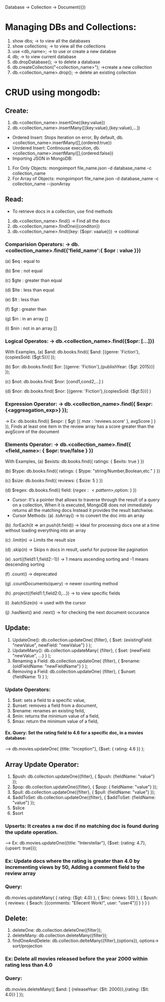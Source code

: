 Database -> Collection -> Document({})

# Managing DBs and Collections:
1. show dbs;  -> to view all the databases
2. show collections; -> to view all the collections
3. use <db_name>; -> to use or create a new databse
4. db; -> to view current database 
5. db.dropDatabase(); -> to delete a database
6. db.createCollection("<collection_name>"); ->create a new collection
7. db.<collection_name>.drop(); -> delete an existing collection

# CRUD using mongodb:
## Create:
1. db.<collection_name>.insertOne({key:value})
2. db.<collection_name>.insertMany([{key:value},{key:value},...])

* Ordered Insert: Stops Iteration on error, By default, db.<collection_name>.insertMany([],{ordered:true})
* Unrdered Insert: Continouse execution, db.<collection_name>.insertMany([],{ordered:false})
* Importing JSON in MongoDB:
1. For Only Objects: mongoimport file_name.json -d database_name -c collection_name
2. For Array of Objects: mongoimport file_name.json -d database_name -c collection_name --jsonArray

## Read:
* To retrieve docs in a collection, use find methods
1. db.<collection_name>.find() -> Find all the docs
2. db.<collection_name>.findOne({conditon})
3. db.<collection_name>.find({key: {$opr: vaalue}}) -> coditional

### Comparision Operators: -> db.<collection_name>.find({'field_name':{ $opr : value }})
(a) $eq : equal to

(b) $ne : not equal

(c) $gte : greater than equal

(d) $lte : less than equal

(e) $lt : less than

(f) $gt : greater than

(g) $in : in an array []

(i) $nin : not in an array []

### Logical Operatos: -> db.<collection_name>.find({$opr: [...]})

With Examples,
(a) $and: db.books.find({ $and: [{genre: 'Fiction'},{copiesSold: {$gt:5}}] });

(b) $or: db.books.find({ $or: [{genre: 'Fiction'},{publishYear: {$gt: 2015}}] });

(c) $not: db.books.find( $nor: [cond1,cond2,...] )

(d) $nor: db.books.find( $nor: [{genre: 'Fiction'},{copiesSold: {$gt:5}}] )

### Expression Operator: -> db.<collection_name>.find({ $expr: {<aggreagation_exp>} });
  -> Ex: db.books.find({ $expr: { $gt: [{ $max: '$reviews.score' }, avgScore ] } }), Finds at least one item in the review array has a score greater than the avgScore of the document

### Elements Operator: -> db.<collection_name>.find({ <field_name>: { $opr: true/false } })

With Examples,
(a) $exists: db.books.find({ ratings: { $exits: true } }) 

(b) $type: db.books.find({ ratings: { $type: "string/Number,Boolean,etc." } })

(c) $size: db.books.find({ reviews: { $size: 5 } })

(d) $regex: db.books.find({ field: {$regex: <pattern>,$option: <options>} })

* Cursor: It's a pointer that allows to traverse through the result of a query on a collection, When it is executed, MongoDB does not immediately returns all the matching docs Instead it provides the result batchwise.
* Cursor Methods:
(a) .toArray() -> to convert the doc into an array

(b) .forEach(it => arr.push(it.field)) -> Ideal for processing docs one at a time without loading everything into an array

(c) .limit(n) -> Limits the result size

(d) .skip(n) -> Skips n docs in result, useful for purpose like pagination

(e) .sort({field1:1,field2:-1}) -> 1 means ascending sorting and -1 means descending sorting

(f) .count() -> deprecated 

(g) .countDocuments(query) -> newer counting method

(h) .project({field1:1,field2:0,...}) -> to view specific fields

(i) .batchSize(n) -> used with the cursor

(j) .hasNext() and .next() -> for checking the next document occurance

## Update:
1. UpdateOne(): db.collection.updateOne( {filter}, { $set: {existingField: "newValue", newField: "newValue"} } );
2. UpdateMany(): db.collection.updateMany( {filter}, { $set: {newField: "newValue", ...} } );
3. Renaming a Field: db.collection.updateOne( {filter}, { $rename: {oldFieldName: "newFieldName"} } );
4. Removing a Field: db.collection.updateOne( {filter}, { $unset: {fieldName: 1} } );

### Update Operators:
1. $set: sets a field to a specific value,
2. $unset: removes a field from a document,
3. $rename: renames an existing feild,
4. $min: returns the minimum value of a field,
5. $max: return the minimum value of a field,

#### Ex. Query: Set the rating field to 4.6 for a specific doc, in a movies database:
--> db.movies.updateOne( {title: "Inception"}, {$set: { rating: 4.6 }} );

## Array Update Operator:
1. $push: db.collection.updateOne({filter}, { $push: {fieldName: "value"} });
2. $pop: db.collection.updateOne({filter}, { $pop: { fieldName: "value"} });
3. $pull: db.collection.updateOne({filter}, { $pull: {fieldName: "value"} });
4. $addToSet: db.collection.updateOne({filter}, { $addToSet: {fieldName: "value"} });
5. $slice
6. $sort

### Upserts: It creates a nw doc if no matching doc is found during the update operation.
--> Ex: db.movies.updateOne({title: "Interstellar"}, {$set: {rating: 4.7}, {upsert: true}});

### Ex: Update docs where the rating is greater than 4.0 by incrementing views by 50, Adding a comment field to the review array
### Query: 
db.movies.updateMany(
  { rating: {$gt: 4.0} },
  { $inc: {views: 50} },
  { $push: {
    reviews: { $each: [{comments: "Ellecent Work!", user: "user4"}] }
  } }
)

## Delete:
1. deleteOne: db.collection.deleteOne({filter});
2. deleteMany: db.collection.deleteMany({filter});
3. findOneAndDelete: db.collection.delteMany({filter},{options}), options-> sort/projection 

### Ex: Delete all movies released before the year 2000 within rating less than 4.0
### Query:
db.movies.deleteMany({ $and: [ {releaseYear: {$lt: 2000}},{rating: {$lt: 4.0}} ] });
